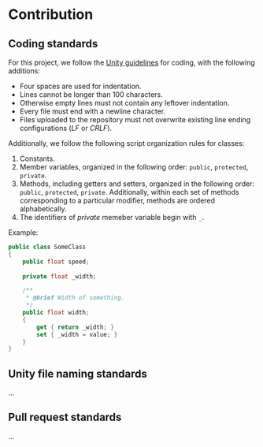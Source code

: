 # Contribution

## Coding standards
For this project, we follow the [Unity guidelines](https://wiki.unity3d.com/index.php/Csharp_Coding_Guidelines) for coding, with the following additions:
- Four spaces are used for indentation.
- Lines cannot be longer than 100 characters.
- Otherwise empty lines must not contain any leftover indentation.
- Every file must end with a newline character.
- Files uploaded to the repository must not overwrite existing line ending configurations (_LF_ or _CRLF_).

Additionally, we follow the following script organization rules for classes:

1. Constants.
1. Member variables, organized in the following order: `public`, `protected`, `private`.
2. Methods, including getters and setters, organized in the following order: `public`, `protected`, `private`. Additionally, within each set of methods corresponding to a particular modifier, methods are ordered alphabetically.
3. The identifiers of _private_ memeber variable begin with `_`.

Example:
```csharp
public class SomeClass
{
    public float speed;
  
    private float _width;

    /**
     * @brief Width of something.
     */
    public float width;
    {
        get { return _width; }
        set { _width = value; }
    }
}
```

## Unity file naming standards
...

## Pull request standards
...
